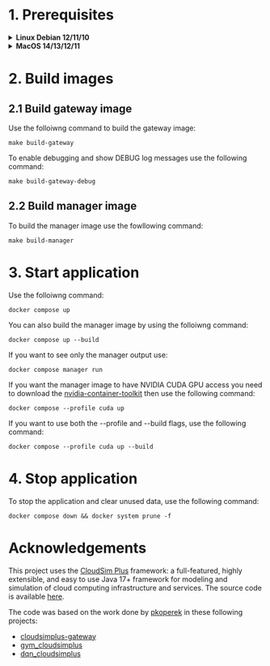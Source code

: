 # 1. Prerequisites

<details><summary><b>Linux Debian 12/11/10</b></summary>
    
### 1.1 Install Docker
https://docs.docker.com/get-docker/

### 1.2 Install Docker Compose
https://docs.docker.com/compose/install/

### 1.3 Install Java 21

You can install OpenJDK 21 JDK and JRE

`sudo apt-get install openjdk-21-jdk openjdk-21-jre`

### 1.4 Make sure that the environment variable JAVA_HOME is set to the right path

`export JAVA_HOME=/usr/lib/jvm/java-21-openjdk`

<!--
### 1.5 Select the correct Gradle version

Head to the `cloudsimplus_gateway` that contains the `gradlew` file and run wrapper

`cloudsimplus_gateway/gradlew wrapper --gradle-version 7.3 --distribution-type all`
-->
</details>

<details><summary><b>MacOS 14/13/12/11</b></summary>

### 1.1 Install Docker
https://docs.docker.com/get-docker/

If you install Docker Desktop make sure you are giving enough memory in your containers by going to <b> Settings.. > Resources </b> and increasing the Memory Limit

### 1.2 Install Docker Compose
https://docs.docker.com/compose/install/

### 1.3 Install Java 21 JDK and JRE
You can install OpenJDK Java 21 using [brew](https://brew.sh/)
```
brew install openjdk@21
```

<!--
or you can also try Azul Zulu

`https://www.azul.com/downloads/?version=java-17-lts#zulu`

-->

### 1.4 Make sure that the environment variable JAVA_HOME is set to the right path

`export JAVA_HOME=/usr/libexec/java_home`

<!--
- For Zulu

    `export JAVA_HOME=/Library/Java/JavaVirtualMachines/zulu-17.jdk/Contents/Home`

- For OpenJDK downloaded using brew

  You can ask brew where OpenJDK Java was installed

  `brew info openjdk@21`

  and then add the given path into your shell profile
  
  `export JAVA_HOME=/opt/homebrew/opt/openjdk@17/libexec/openjdk.jdk/Contents/Home`

  -->
  
<!--
### 1.5 Select the correct Gradle version

Head to the `cloudsimplus_gateway` that contains the `gradlew` file and run wrapper

`cloudsimplus_gateway/gradlew wrapper --gradle-version 7.3 --distribution-type all`
-->
</details>

# 2. Build images

## 2.1 Build gateway image
Use the folloiwng command to build the gateway image:
```
make build-gateway
```

To enable debugging and show DEBUG log messages use the following command:
```
make build-gateway-debug
```

## 2.2 Build manager image
To build the manager image use the fowllowing command:
```
make build-manager
```

# 3. Start application
Use the folloiwng command:
```
docker compose up
```

You can also build the manager image by using the folloiwng command:
```
docker compose up --build
```

If you want to see only the manager output use:
```
docker compose manager run
```

If you want the manager image to have NVIDIA CUDA GPU access you need to download the [nvidia-container-toolkit](https://docs.nvidia.com/datacenter/cloud-native/container-toolkit/latest/install-guide.html) then use the following command:
```
docker compose --profile cuda up
```

If you want to use both the --profile and --build flags, use the following command:
```
docker compose --profile cuda up --build
```

# 4. Stop application
To stop the application and clear unused data, use the following command:
```
docker compose down && docker system prune -f
```

# Acknowledgements

This project uses the [CloudSim Plus](http://cloudsimplus.org/) framework: a full-featured, highly extensible, and easy to use Java 17+ framework for modeling and simulation of cloud computing infrastructure and services. The source code is available [here](https://github.com/manoelcampos/cloudsim-plus).

The code was based on the work done by [pkoperek](https://github.com/pkoperek) in these following projects:
  - [cloudsimplus-gateway](https://github.com/pkoperek/cloudsimplus-gateway)
  - [gym_cloudsimplus](https://github.com/pkoperek/gym_cloudsimplus)
  - [dqn_cloudsimplus](https://github.com/pkoperek/dqn_cloudsimplus)
